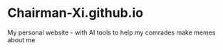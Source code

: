# Chairman-Xi.github.io
My personal website - with AI tools to help my comrades make memes about me
